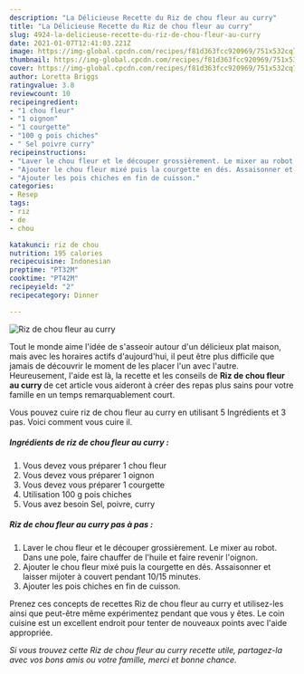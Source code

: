 ```yaml
---
description: "La Délicieuse Recette du Riz de chou fleur au curry"
title: "La Délicieuse Recette du Riz de chou fleur au curry"
slug: 4924-la-delicieuse-recette-du-riz-de-chou-fleur-au-curry
date: 2021-01-07T12:41:03.221Z
image: https://img-global.cpcdn.com/recipes/f81d363fcc920969/751x532cq70/riz-de-chou-fleur-au-curry-photo-principale-de-la-recette.jpg
thumbnail: https://img-global.cpcdn.com/recipes/f81d363fcc920969/751x532cq70/riz-de-chou-fleur-au-curry-photo-principale-de-la-recette.jpg
cover: https://img-global.cpcdn.com/recipes/f81d363fcc920969/751x532cq70/riz-de-chou-fleur-au-curry-photo-principale-de-la-recette.jpg
author: Loretta Briggs
ratingvalue: 3.8
reviewcount: 10
recipeingredient:
- "1 chou fleur"
- "1 oignon"
- "1 courgette"
- "100 g pois chiches"
- " Sel poivre curry"
recipeinstructions:
- "Laver le chou fleur et le découper grossièrement. Le mixer au robot. Dans une pole, faire chauffer de l&#39;huile et faire revenir l&#39;oignon."
- "Ajouter le chou fleur mixé puis la courgette en dés. Assaisonner et laisser mijoter à couvert pendant 10/15 minutes."
- "Ajouter les pois chiches en fin de cuisson."
categories:
- Resep
tags:
- riz
- de
- chou

katakunci: riz de chou 
nutrition: 195 calories
recipecuisine: Indonesian
preptime: "PT32M"
cooktime: "PT42M"
recipeyield: "2"
recipecategory: Dinner

---
```



![Riz de chou fleur au curry](https://img-global.cpcdn.com/recipes/f81d363fcc920969/751x532cq70/riz-de-chou-fleur-au-curry-photo-principale-de-la-recette.jpg)

Tout le monde aime l'idée de s'asseoir autour d'un délicieux plat maison, mais avec les horaires actifs d'aujourd'hui, il peut être plus difficile que jamais de découvrir le moment de les placer l'un avec l'autre. Heureusement, l'aide est là, la recette et les conseils de <strong> Riz de chou fleur au curry </strong> de cet article vous aideront à créer des repas plus sains pour votre famille en un temps remarquablement court.

<!--inarticleads1-->

Vous pouvez cuire riz de chou fleur au curry en utilisant 5 Ingrédients et 3 pas. Voici comment vous cuire il.

##### Ingrédients de riz de chou fleur au curry :

1. Vous devez vous préparer 1 chou fleur
1. Vous devez vous préparer 1 oignon
1. Vous devez vous préparer 1 courgette
1. Utilisation 100 g pois chiches
1. Vous avez besoin  Sel, poivre, curry




<!--inarticleads2-->

##### Riz de chou fleur au curry pas à pas :

1. Laver le chou fleur et le découper grossièrement. Le mixer au robot. Dans une pole, faire chauffer de l&#39;huile et faire revenir l&#39;oignon.
1. Ajouter le chou fleur mixé puis la courgette en dés. Assaisonner et laisser mijoter à couvert pendant 10/15 minutes.
1. Ajouter les pois chiches en fin de cuisson.




<!--inarticleads1-->

<p>
Prenez ces concepts de recettes Riz de chou fleur au curry et utilisez-les ainsi que peut-être même expérimentez pendant que vous y êtes. Le coin cuisine est un excellent endroit pour tenter de nouveaux points avec l'aide appropriée.
</p>

<p>
<i>Si vous trouvez cette Riz de chou fleur au curry recette utile, partagez-la avec vos bons amis ou votre famille, merci et bonne chance.</i>
</p>
